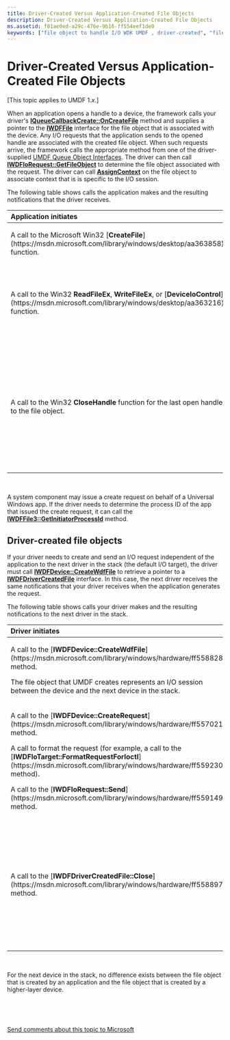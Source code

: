```yaml
---
title: Driver-Created Versus Application-Created File Objects
description: Driver-Created Versus Application-Created File Objects
ms.assetid: f81ae0ed-a29c-476e-9b16-ff554eef1de9
keywords: ["file object to handle I/O WDK UMDF , driver-created", "file object to handle I/O WDK UMDF , application-created", "I/O requests WDK UMDF , file object, driver-created versus application-created", "User-Mode Driver Framework WDK , file object to handle I/O, driver-created versus application-created", "UMDF WDK , file object to handle I/O, driver-created versus application-created", "user-mode drivers WDK UMDF , file object to handle I/O, driver-created versus application-created"]
---
```


# Driver-Created Versus Application-Created File Objects


\[This topic applies to UMDF 1.*x*.\]

When an application opens a handle to a device, the framework calls your driver's [**IQueueCallbackCreate::OnCreateFile**](https://msdn.microsoft.com/library/windows/hardware/ff556841) method and supplies a pointer to the [**IWDFFile**](https://msdn.microsoft.com/library/windows/hardware/ff558912) interface for the file object that is associated with the device. Any I/O requests that the application sends to the opened handle are associated with the created file object. When such requests arrive, the framework calls the appropriate method from one of the driver-supplied [UMDF Queue Object Interfaces](https://msdn.microsoft.com/library/windows/hardware/ff561301). The driver can then call [**IWDFIoRequest::GetFileObject**](https://msdn.microsoft.com/library/windows/hardware/ff559099) to determine the file object associated with the request. The driver can call [**AssignContext**](https://msdn.microsoft.com/library/windows/hardware/ff560208) on the file object to associate context that is is specific to the I/O session.

The following table shows calls the application makes and the resulting notifications that the driver receives.

<table>
<colgroup>
<col width="50%" />
<col width="50%" />
</colgroup>
<thead>
<tr class="header">
<th align="left">Application initiates</th>
<th align="left">Driver receives</th>
</tr>
</thead>
<tbody>
<tr class="odd">
<td align="left"><p>A call to the Microsoft Win32 [<strong>CreateFile</strong>](https://msdn.microsoft.com/library/windows/desktop/aa363858) function.</p></td>
<td align="left"><p>A call to its [<strong>IQueueCallbackCreate::OnCreateFile</strong>](https://msdn.microsoft.com/library/windows/hardware/ff556841) method.</p></td>
</tr>
<tr class="even">
<td align="left"><p>A call to the Win32 <strong>ReadFileEx</strong>, <strong>WriteFileEx</strong>, or [<strong>DeviceIoControl</strong>](https://msdn.microsoft.com/library/windows/desktop/aa363216) function.</p></td>
<td align="left"><p>A call to its [<strong>IQueueCallbackRead::OnRead</strong>](https://msdn.microsoft.com/library/windows/hardware/ff556875), [<strong>IQueueCallbackWrite::OnWrite</strong>](https://msdn.microsoft.com/library/windows/hardware/ff556885), or [<strong>IQueueCallbackDeviceIoControl::OnDeviceIoControl</strong>](https://msdn.microsoft.com/library/windows/hardware/ff556854) method.</p></td>
</tr>
<tr class="odd">
<td align="left"><p>A call to the Win32 <strong>CloseHandle</strong> function for the last open handle to the file object.</p></td>
<td align="left"><p>A call to its [<strong>IFileCallbackCleanup::OnCleanupFile</strong>](https://msdn.microsoft.com/library/windows/hardware/ff554905) method.</p>
<p>The driver cancels or completes all I/O requests that are associated with the file object.</p>
<p>After the driver returns from the cleanup notification, UMDF cancels any pending I/O requests.</p>
<p>After cleanup completes and UMDF cancels pending I/O requests, the driver receives a call to its [<strong>IFileCallbackClose::OnCloseFile</strong>](https://msdn.microsoft.com/library/windows/hardware/ff554910) method.</p></td>
</tr>
</tbody>
</table>

 

A system component may issue a create request on behalf of a Universal Windows app. If the driver needs to determine the process ID of the app that issued the create request, it can call the [**IWDFFile3::GetInitiatorProcessId**](https://msdn.microsoft.com/library/windows/hardware/hh451279) method.

## Driver-created file objects


If your driver needs to create and send an I/O request independent of the application to the next driver in the stack (the default I/O target), the driver must call [**IWDFDevice::CreateWdfFile**](https://msdn.microsoft.com/library/windows/hardware/ff558828) to retrieve a pointer to a [**IWDFDriverCreatedFile**](https://msdn.microsoft.com/library/windows/hardware/ff558895) interface. In this case, the next driver receives the same notifications that your driver receives when the application generates the request.

The following table shows calls your driver makes and the resulting notifications to the next driver in the stack.

<table>
<colgroup>
<col width="50%" />
<col width="50%" />
</colgroup>
<thead>
<tr class="header">
<th align="left">Driver initiates</th>
<th align="left">Next driver in the stack receives</th>
</tr>
</thead>
<tbody>
<tr class="odd">
<td align="left"><p>A call to the [<strong>IWDFDevice::CreateWdfFile</strong>](https://msdn.microsoft.com/library/windows/hardware/ff558828) method.</p>
<p>The file object that UMDF creates represents an I/O session between the device and the next device in the stack.</p></td>
<td align="left"><p>A call to its [<strong>IQueueCallbackCreate::OnCreateFile</strong>](https://msdn.microsoft.com/library/windows/hardware/ff556841) method.</p></td>
</tr>
<tr class="even">
<td align="left"><p>A call to the [<strong>IWDFDevice::CreateRequest</strong>](https://msdn.microsoft.com/library/windows/hardware/ff557021) method.</p>
<p>A call to format the request (for example, a call to the [<strong>IWDFIoTarget::FormatRequestForIoctl</strong>](https://msdn.microsoft.com/library/windows/hardware/ff559230) method).</p>
<p>A call to the [<strong>IWDFIoRequest::Send</strong>](https://msdn.microsoft.com/library/windows/hardware/ff559149) method.</p></td>
<td align="left"><p>A call to its [<strong>IQueueCallbackRead::OnRead</strong>](https://msdn.microsoft.com/library/windows/hardware/ff556875), [<strong>IQueueCallbackWrite::OnWrite</strong>](https://msdn.microsoft.com/library/windows/hardware/ff556885), or [<strong>IQueueCallbackDeviceIoControl::OnDeviceIoControl</strong>](https://msdn.microsoft.com/library/windows/hardware/ff556854) method.</p></td>
</tr>
<tr class="odd">
<td align="left"><p>A call to the [<strong>IWDFDriverCreatedFile::Close</strong>](https://msdn.microsoft.com/library/windows/hardware/ff558897) method.</p></td>
<td align="left"><p>A call to its [<strong>IFileCallbackCleanup::OnCleanupFile</strong>](https://msdn.microsoft.com/library/windows/hardware/ff554905) method.</p>
<p>The driver cancels or completes all I/O requests that are associated with the file object.</p>
<p>After the driver returns from the cleanup notification, UMDF cancels any pending I/O requests.</p>
<p>After cleanup completes and UMDF cancels pending I/O requests, the driver receives a call to its [<strong>IFileCallbackClose::OnCloseFile</strong>](https://msdn.microsoft.com/library/windows/hardware/ff554910) method.</p></td>
</tr>
</tbody>
</table>

 

For the next device in the stack, no difference exists between the file object that is created by an application and the file object that is created by a higher-layer device.

 

 

[Send comments about this topic to Microsoft](mailto:wsddocfb@microsoft.com?subject=Documentation%20feedback%20%5Bwdf\wdf%5D:%20Driver-Created%20Versus%20Application-Created%20File%20Objects%20%20RELEASE:%20%283/25/2016%29&body=%0A%0APRIVACY%20STATEMENT%0A%0AWe%20use%20your%20feedback%20to%20improve%20the%20documentation.%20We%20don't%20use%20your%20email%20address%20for%20any%20other%20purpose,%20and%20we'll%20remove%20your%20email%20address%20from%20our%20system%20after%20the%20issue%20that%20you're%20reporting%20is%20fixed.%20While%20we're%20working%20to%20fix%20this%20issue,%20we%20might%20send%20you%20an%20email%20message%20to%20ask%20for%20more%20info.%20Later,%20we%20might%20also%20send%20you%20an%20email%20message%20to%20let%20you%20know%20that%20we've%20addressed%20your%20feedback.%0A%0AFor%20more%20info%20about%20Microsoft's%20privacy%20policy,%20see%20http://privacy.microsoft.com/default.aspx. "Send comments about this topic to Microsoft")




